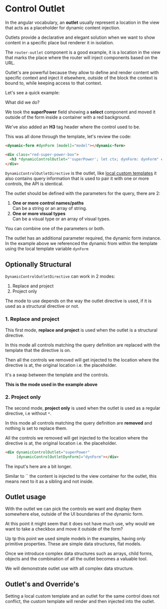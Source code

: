 <!--@tdm-example:part1-->
# Control Outlet
In the angular vocabulary, an **outlet** usually represent a location
in the view that acts as a placeholder for dynamic content injection.

Outlets provide a declarative and elegant solution when we want to
show content in a specific place but renderer it in isolation.

The `router-outlet` component is a good example, it is a location in
the view that marks the place where the router will inject components
based on the URL.

<div class="info">
Outlet's are powerful because they allow to define and render content
with specific context and inject it elsewhere, outside of the block
the context is bound to, while keeping access to that context.
</div>

Let's see a quick example:
<!--@tdm-example:part1-->
<!--@tdm-example:part2-->

What did we do?

We took the **superPower** field showing a **select** component and
moved it outside of the form inside a container with a red background.

We've also added an **H3** tag header where the control used to be.

This was all done through the template, let's review the code:
```html
<dynamic-form #dynForm [model]="model"></dynamic-form>

<div class="red-super-power-box">
  <h3 *dynamicControlOutlet="'superPower'; let ctx; dynForm: dynForm" class="red-super-power-title">Super Power Is In The Red Box</h3>
</div>
```

`DynamicControlOutletDirective` is the outlet, like
<a class="tdm-anchor-trap" href="../local-override">local custom templates</a>
it also contains query information that is used to pair it with one or
more controls, the API is identical.

The outlet should be defined with the parameters for the
query, there are 2:
  1. **One or more control names/paths**  
  Can be a string or an array of string.
  2. **One or more visual types**  
  Can be a visual type or an array of visual types.

You can combine one of the parameters or both.

The outlet has an additional parameter required, the dynamic form
instance. In the example above we referenced the dynamic from within
the template using the local template variable `dynForm`

## Optionally Structural
`DynamicControlOutletDirective` can work in 2 modes:

  1. Replace and project
  2. Project only

The mode to use depends on the way the outlet directive is used, if it
is used as a structural directive or not.
 
### 1. Replace and project
This first mode, **replace and project** is used when the outlet is a
structural directive.

In this mode all controls matching the query definition are replaced
with the template that the directive is on. 

Then all the controls we removed will get injected to the location where
the directive is at, the original location i.e. the placeholder.

It's a swap between the template and the controls.

**This is the mode used in the example above**

### 2. Project only
The second mode, **project only** is used when the outlet is used as a
regular directive, i.e without `*`.

In this mode all controls matching the query definition are **removed**
and nothing is set to replace them. 

All the controls we removed will get injected to the location where
the directive is at, the original location i.e. the placeholder.

```html
<div dynamicControlOutlet="superPower"
     [dynamicControlOutletDynForm]="dynForm"></div>
```

The input's here are a bit longer.

<div class="alert">
Similar to `<router-outlet>` the content is injected to the view
container for the outlet, this means next to it as a sibling and not
inside.
</div>

## Outlet usage
With the outlet we can pick the controls we want and display them
somewhere else, outside of the UI boundaries of the dynamic form.

At this point it might seem that it does not have much use, why would we
want to take a checkbox and move it outside of the form?

Up tp this point we used simple models in the examples, having only
primitive properties. These are simple data structures, flat models.

Once we introduce complex data structures such as arrays, child forms,
objects and the combination of all the outlet becomes a valuable tool.

We will demonstrate outlet use with all complex data structure.

## Outlet's and Override's
Setting a local custom template and an outlet for the same control does
not conflict, the custom template will render and then injected into
the outlet.
<!--@tdm-example:part2-->
